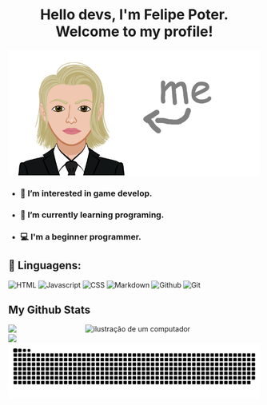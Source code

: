 <div align="center">
  <h1> Hello devs, I'm Felipe Poter. Welcome to my profile!</h1>
</div>

<img src="AvatarMaker-github.png" alt="My avatar">

  - <h3>👀 I’m interested in game develop.</h3>
  - <h3>🌱 I’m currently learning programing.</h3>
  - <h3>💻 I'm a beginner programmer.</h3>
<!---
FelipePoter/FelipePoter is a ✨ special ✨ repository because its `README.md` (this file) appears on your GitHub profile.
You can click the Preview link to take a look at your changes.
--->

<h2>🦄 Linguagens:</h2>

<p align="left">
<img height="32" src="https://cdn.jsdelivr.net/gh/devicons/devicon/icons/html5/html5-original-wordmark.svg" alt="HTML"/>
<img height="32" src="https://cdn.jsdelivr.net/gh/devicons/devicon/icons/javascript/javascript-original.svg" alt="Javascript"/>
<img height="32" src="https://cdn.jsdelivr.net/gh/devicons/devicon/icons/css3/css3-original-wordmark.svg" alt="CSS"/>
<img height="32" src="https://cdn.jsdelivr.net/gh/devicons/devicon/icons/markdown/markdown-original.svg" alt="Markdown"/>
<img height="32" src="https://cdn.jsdelivr.net/gh/devicons/devicon/icons/github/github-original.svg" alt="Github"/>
<img height="32" src="https://cdn.jsdelivr.net/gh/devicons/devicon/icons/git/git-plain.svg" alt="Git"/>
</p>

<h2>My Github Stats</h2>

<img src="https://raw.githubusercontent.com/MicaelliMedeiros/micaellimedeiros/master/image/computer-illustration.png" alt="ilustração de um computador" min-width="350px" max-width="350px" width="350px" align="right">

<div align="left">
  <a href="https://github.com/FelipePoter">
   <div align="left"> <a href="https://github.com/FelipePoter"> <img height="170em" src="https://github-readme-stats-sigma-five.vercel.app/api?username=FelipePoter&show_icons=true&theme=react&include_all_commits=true&count_private=true"/>
</div>
<img height="160em" src="https://github-readme-stats-sigma-five.vercel.app/api/top-langs/?username=FelipePoter&layout=compact&langs_count=7&theme=dracula"/>
   </div>

<div align="center">
  <picture>
    <source
      media="(prefers-color-scheme: dark)"
      srcset="https://raw.githubusercontent.com/platane/snk/output/github-contribution-grid-snake-dark.svg"
    />
    <source
      media="(prefers-color-scheme: light)"
      srcset="https://raw.githubusercontent.com/platane/snk/output/github-contribution-grid-snake.svg"
    />
    <img
      alt="github contribution grid snake animation"
      src="https://raw.githubusercontent.com/platane/snk/output/github-contribution-grid-snake.svg"
    />
  </picture>
    </div>
